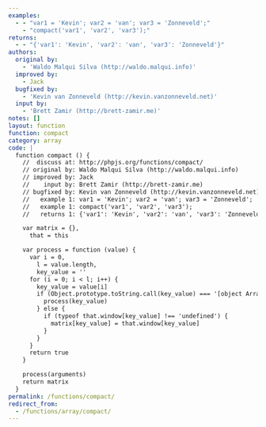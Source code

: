 ```yaml
---
examples:
  - - "var1 = 'Kevin'; var2 = 'van'; var3 = 'Zonneveld';"
    - "compact('var1', 'var2', 'var3');"
returns:
  - - "{'var1': 'Kevin', 'var2': 'van', 'var3': 'Zonneveld'}"
authors:
  original by:
    - 'Waldo Malqui Silva (http://waldo.malqui.info)'
  improved by:
    - Jack
  bugfixed by:
    - 'Kevin van Zonneveld (http://kevin.vanzonneveld.net)'
  input by:
    - 'Brett Zamir (http://brett-zamir.me)'
notes: []
layout: function
function: compact
category: array
code: |
  function compact () {
    //  discuss at: http://phpjs.org/functions/compact/
    // original by: Waldo Malqui Silva (http://waldo.malqui.info)
    // improved by: Jack
    //    input by: Brett Zamir (http://brett-zamir.me)
    // bugfixed by: Kevin van Zonneveld (http://kevin.vanzonneveld.net)
    //   example 1: var1 = 'Kevin'; var2 = 'van'; var3 = 'Zonneveld';
    //   example 1: compact('var1', 'var2', 'var3');
    //   returns 1: {'var1': 'Kevin', 'var2': 'van', 'var3': 'Zonneveld'}

    var matrix = {},
      that = this

    var process = function (value) {
      var i = 0,
        l = value.length,
        key_value = ''
      for (i = 0; i < l; i++) {
        key_value = value[i]
        if (Object.prototype.toString.call(key_value) === '[object Array]') {
          process(key_value)
        } else {
          if (typeof that.window[key_value] !== 'undefined') {
            matrix[key_value] = that.window[key_value]
          }
        }
      }
      return true
    }

    process(arguments)
    return matrix
  }
permalink: /functions/compact/
redirect_from:
  - /functions/array/compact/
---
```


<!-- WARNING! This file is auto generated by `npm run web:inject`, do not edit by hand -->
